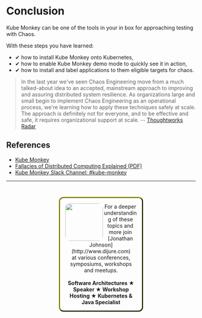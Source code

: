 # Conclusion #

Kube Monkey can be one of the tools in your in box for approaching testing with Chaos.

With these steps you have learned:

- &#x2714; how to install Kube Monkey onto Kubernetes,
- &#x2714; how to enable Kube Monkey demo mode to quickly see it in action,
- &#x2714; how to install and label applications to them eligible targets for chaos.

> In the last year we've seen Chaos Engineering move from a much talked-about idea to an accepted, mainstream approach to improving and assuring distributed system resilience. As organizations large and small begin to implement Chaos Engineering as an operational process, we're learning how to apply these techniques safely at scale. The approach is definitely not for everyone, and to be effective and safe, it requires organizational support at scale. -- [Thoughtworks Radar](https://www.thoughtworks.com/radar/techniques/chaos-engineering)

## References ##

- [Kube Monkey](#kube-monkey)
- [Fallacies of Distributed Computing Explained (PDF)](http://www.rgoarchitects.com/Files/fallacies.pdf)
- [Kube Monkey Slack Channel: #kube-monkey](https://kubernetes.slack.com/messages/kube-monkey)

------
<p style="text-align: center; padding: 1em; margin: 3em; margin-left: 10em; margin-right: 10em; border-; 1px; border-color: olive;  border-radius: 12px; border-style:outset">
<img align="left" src="/javajon/courses/kubernetes-chaos/kube-monkey/assets/jonathan-johnson.jpg" width="100" style="border-radius: 12px">
For a deeper understanding of these topics and more join <br>[Jonathan Johnson](http://www.dijure.com)<br> at various conferences, symposiums, workshops and meetups.
<br><br>
<b>Software Architectures ★ Speaker ★ Workshop Hosting ★ Kubernetes & Java Specialist</b>
</p>
